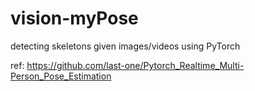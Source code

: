 # vision-myPose
detecting skeletons given images/videos using PyTorch

ref: https://github.com/last-one/Pytorch_Realtime_Multi-Person_Pose_Estimation
